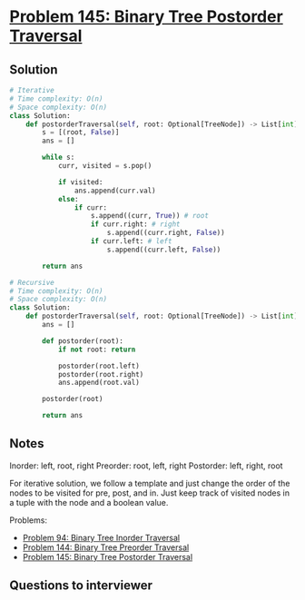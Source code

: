 # [Problem 145: Binary Tree Postorder Traversal](https://leetcode.com/problems/binary-tree-postorder-traversal/)

## Solution

```py
# Iterative
# Time complexity: O(n)
# Space complexity: O(n)
class Solution:
    def postorderTraversal(self, root: Optional[TreeNode]) -> List[int]:
        s = [(root, False)]
        ans = []

        while s:
            curr, visited = s.pop()

            if visited:
                ans.append(curr.val)
            else:
                if curr:
                    s.append((curr, True)) # root
                    if curr.right: # right
                        s.append((curr.right, False))
                    if curr.left: # left
                        s.append((curr.left, False))

        return ans

# Recursive
# Time complexity: O(n)
# Space complexity: O(n)
class Solution:
    def postorderTraversal(self, root: Optional[TreeNode]) -> List[int]:
        ans = []

        def postorder(root):
            if not root: return

            postorder(root.left)
            postorder(root.right)
            ans.append(root.val)

        postorder(root)

        return ans
```

## Notes

Inorder: left, root, right
Preorder: root, left, right
Postorder: left, right, root

For iterative solution, we follow a template and just change the order of the nodes to be visited for pre, post, and in.
Just keep track of visited nodes in a tuple with the node and a boolean value.

Problems:

- [Problem 94: Binary Tree Inorder Traversal](https://leetcode.com/problems/binary-tree-inorder-traversal/)
- [Problem 144: Binary Tree Preorder Traversal](https://leetcode.com/problems/binary-tree-preorder-traversal/)
- [Problem 145: Binary Tree Postorder Traversal](https://leetcode.com/problems/binary-tree-postorder-traversal/)

## Questions to interviewer
